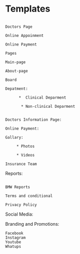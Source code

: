 # Templates

```

Doctors Page

Online Appoinment

Online Payment

Pages

Main-page

About-page

Board 

Depatment:

      *  Clinical Deparment

       * Non-clinical Deparment
        
        
Doctors Information Page:

Online Payment:

Gallary:

     * Photos

     * Videos
      
Insurance Team

```

Reports:

```

BMW Reports

Terms and conditional

Privacy Policy 

```


Social Media:

Branding and Promotions:

```
Facebook
Instagram
Youtube
Whatups 

```


